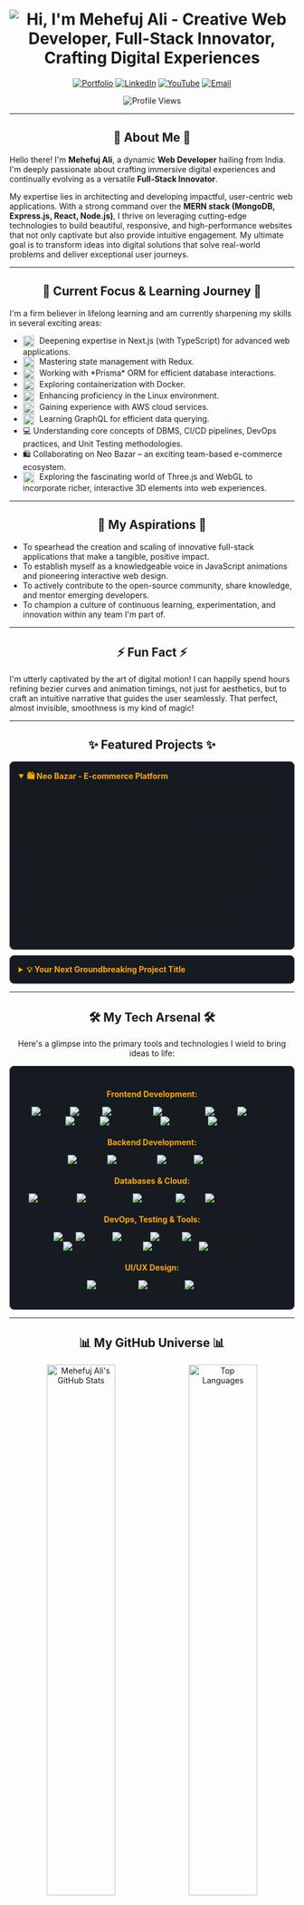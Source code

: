 <h1 align="center">
  <img src="https://readme-typing-svg.demolab.com?font=Fira+Code&weight=600&size=38&duration=5000&pause=500&color=FFA902&center=true&vCenter=true&width=650&lines=Hi%2C+I'm+Mehefuj+Ali+%F0%9F%91%8B;Creative+Web+Developer;Full-Stack+Innovator;Crafting+Digital+Experiences" alt="Hi, I'm Mehefuj Ali - Creative Web Developer, Full-Stack Innovator, Crafting Digital Experiences" />
</h1>



<p align="center">
  <a href="https://mehefujali.com" target="_blank"><img src="https://img.shields.io/badge/Portfolio-Explore_My_Work-FFA902?style=for-the-badge&logo=internet-explorer&logoColor=white" alt="Portfolio"></a>
  <a href="https://www.linkedin.com/in/mehefujali" target="_blank"><img src="https://img.shields.io/badge/LinkedIn-Let's_Connect-0A66C2?style=for-the-badge&logo=linkedin&logoColor=white" alt="LinkedIn"></a>
  <a href="https://www.youtube.com/@YourHandle" target="_blank"> <img src="https://img.shields.io/badge/YouTube-View_Content-FF0000?style=for-the-badge&logo=youtube&logoColor=white" alt="YouTube"></a>
  <a href="mailto:mehefujalim@gmail.com"><img src="https://img.shields.io/badge/Email-Get_In_Touch-D14836?style=for-the-badge&logo=gmail&logoColor=white" alt="Email"></a>
</p>

<p align="center">
  <img src="https://komarev.com/ghpvc/?username=mehefujali&label=Profile%20Glimpses&color=FFA902&style=for-the-badge&logo=eye" alt="Profile Views"/>
</p>

---

<h2 align="center">🚀 About Me 🚀</h2>

Hello there! I'm **Mehefuj Ali**, a dynamic **Web Developer** hailing from India. I'm deeply passionate about crafting immersive digital experiences and continually evolving as a versatile **Full-Stack Innovator**.

My expertise lies in architecting and developing impactful, user-centric web applications. With a strong command over the **MERN stack (MongoDB, Express.js, React, Node.js)**, I thrive on leveraging cutting-edge technologies to build beautiful, responsive, and high-performance websites that not only captivate but also provide intuitive engagement. My ultimate goal is to transform ideas into digital solutions that solve real-world problems and deliver exceptional user journeys.

---

<h2 align="center">🎯 Current Focus & Learning Journey 🎯</h2>

I'm a firm believer in lifelong learning and am currently sharpening my skills in several exciting areas:
<ul>
  <li><img src="https://cdn.jsdelivr.net/gh/devicons/devicon@latest/icons/nextjs/nextjs-original.svg" alt="Next.js" height="20" valign="middle" style="margin-right: 5px;"/> Deepening expertise in Next.js (with TypeScript) for advanced web applications.</li>
  <li><img src="https://cdn.jsdelivr.net/gh/devicons/devicon@latest/icons/redux/redux-original.svg" alt="Redux" height="20" valign="middle" style="margin-right: 5px;"/> Mastering state management with Redux.</li>
  <li><img src="https://cdn.jsdelivr.net/gh/devicons/devicon@latest/icons/prisma/prisma-original.svg" alt="Prisma" height="20" valign="middle" style="margin-right: 5px;"/> Working with *Prisma* ORM for efficient database interactions.</li>
  <li><img src="https://cdn.jsdelivr.net/gh/devicons/devicon@latest/icons/docker/docker-original.svg" alt="Docker" height="20" valign="middle" style="margin-right: 5px;"/> Exploring containerization with Docker.</li>
  <li><img src="https://cdn.jsdelivr.net/gh/devicons/devicon@latest/icons/linux/linux-original.svg" alt="Linux" height="20" valign="middle" style="margin-right: 5px;"/> Enhancing proficiency in the Linux environment.</li>
  <li><img src="https://cdn.jsdelivr.net/gh/devicons/devicon@latest/icons/amazonwebservices/amazonwebservices-original-wordmark.svg" alt="AWS" height="20" valign="middle" style="margin-right: 5px;"/> Gaining experience with AWS cloud services.</li>
  <li><img src="https://cdn.jsdelivr.net/gh/devicons/devicon@latest/icons/graphql/graphql-plain.svg" alt="GraphQL" height="20" valign="middle" style="margin-right: 5px;"/> Learning GraphQL for efficient data querying.</li>
  <li>💻 Understanding core concepts of DBMS, CI/CD pipelines, DevOps practices, and Unit Testing methodologies.</li>
  <li>🛍️ Collaborating on Neo Bazar – an exciting team-based e-commerce ecosystem.</li>
  <li><img src="https://cdn.jsdelivr.net/gh/devicons/devicon@latest/icons/threejs/threejs-original.svg" alt="Three.js" height="20" valign="middle" style="margin-right: 5px;"/> Exploring the fascinating world of Three.js and WebGL to incorporate richer, interactive 3D elements into web experiences.</li>
</ul>

---

<h2 align="center">🌱 My Aspirations 🌱</h2>

- To spearhead the creation and scaling of innovative full-stack applications that make a tangible, positive impact.
- To establish myself as a knowledgeable voice in JavaScript animations and pioneering interactive web design.
- To actively contribute to the open-source community, share knowledge, and mentor emerging developers.
- To champion a culture of continuous learning, experimentation, and innovation within any team I'm part of.

---

<h2 align="center">⚡ Fun Fact ⚡</h2>

I'm utterly captivated by the art of digital motion! I can happily spend hours refining bezier curves and animation timings, not just for aesthetics, but to craft an intuitive narrative that guides the user seamlessly. That perfect, almost invisible, smoothness is my kind of magic!

---

<h2 align="center">✨ Featured Projects ✨</h2>

<details open style="margin-bottom: 10px; background-color: #161B22; padding: 15px; border-radius: 8px; border: 1px solid #30363D;">
  <summary style="font-weight: bold; cursor: pointer; color: #FFA902;">🛍️ Neo Bazar - E-commerce Platform</summary>
  <div style="padding-top: 10px;">
  A collaborative, feature-rich e-commerce application meticulously designed to provide a seamless and engaging shopping experience from product discovery to secure checkout.
  <ul>
    <li><strong>Core Features:</strong> Robust user authentication (JWT), dynamic product catalogs with advanced filtering, intuitive cart & wishlist management, secure payment gateway integration (Stripe sandbox), comprehensive admin dashboard for inventory control and order processing.</li>
    <li><strong>Tech Stack:</strong> React, Redux Toolkit, Node.js, Express.js, MongoDB, Mongoose, Tailwind CSS, JWT.</li>
    <li>🔗 <strong>Live Demo:</strong> <em>(Coming Soon! Stay tuned for deployment on Vercel/Netlify)</em></li>
    <li>🔗 <strong>Repository:</strong> [Link to Your Neo Bazar GitHub Repo - e.g., github.com/mehefujali/neo-bazar]</li>
  </ul>
  </div>
</details>

<details style="margin-bottom: 10px; background-color: #161B22; padding: 15px; border-radius: 8px; border: 1px solid #30363D;">
  <summary style="font-weight: bold; cursor: pointer; color: #FFA902;">💡 Your Next Groundbreaking Project Title</summary>
  <div style="padding-top: 10px;">
  Briefly describe your project here. What unique problem does it solve? What's its core innovation?
  <ul>
    <li><strong>Key Features:</strong> Highlight 2-3 standout functionalities.</li>
    <li><strong>Tech Stack:</strong> Mention the primary technologies that power it.</li>
    <li>🔗 <strong>Live Demo:</strong> [Link to Your Deployed Demo] (if available)</li>
    <li>🔗 <strong>Repository:</strong> [Link to its GitHub Repo]</li>
  </ul>
  </div>
</details>

---

<h2 align="center">🛠️ My Tech Arsenal 🛠️</h2>

<p align="center">Here's a glimpse into the primary tools and technologies I wield to bring ideas to life:</p>

<div align="center" style="background-color: #161B22; padding: 20px; border-radius: 8px; border: 1px solid #30363D;">

  <h4 style="color: #FFA902; margin-bottom: 10px;">Frontend Development:</h4>
  <p>
    <img src="https://img.shields.io/badge/HTML5-%23E34F26.svg?style=for-the-badge&logo=html5&logoColor=white" alt="HTML5"/>
    <img src="https://img.shields.io/badge/CSS3-%231572B6.svg?style=for-the-badge&logo=css3&logoColor=white" alt="CSS3"/>
    <img src="https://img.shields.io/badge/JavaScript-%23F7DF1E.svg?style=for-the-badge&logo=javascript&logoColor=black" alt="JavaScript"/>
    <img src="https://img.shields.io/badge/TypeScript-%233178C6.svg?style=for-the-badge&logo=typescript&logoColor=white" alt="TypeScript"/>
    <img src="https://img.shields.io/badge/React-%2361DAFB.svg?style=for-the-badge&logo=react&logoColor=black" alt="React"/>
    <img src="https://img.shields.io/badge/Next.js-%23000000.svg?style=for-the-badge&logo=next.js&logoColor=white" alt="Next.js"/>
    <img src="https://img.shields.io/badge/Redux-%23764ABC.svg?style=for-the-badge&logo=redux&logoColor=white" alt="Redux"/>
    <img src="https://img.shields.io/badge/Tailwind_CSS-%2306B6D4.svg?style=for-the-badge&logo=tailwindcss&logoColor=white" alt="Tailwind CSS"/>
    <img src="https://img.shields.io/badge/Bootstrap-%237952B3.svg?style=for-the-badge&logo=bootstrap&logoColor=white" alt="Bootstrap"/>
    <img src="https://img.shields.io/badge/GSAP-%2388CE02.svg?style=for-the-badge&logo=greensock&logoColor=white" alt="GSAP"/>
  </p>

  <h4 style="color: #FFA902; margin-top: 20px; margin-bottom: 10px;">Backend Development:</h4>
  <p>
    <img src="https://img.shields.io/badge/Node.js-%23339933.svg?style=for-the-badge&logo=node.js&logoColor=white" alt="Node.js"/>
    <img src="https://img.shields.io/badge/Express.js-%23000000.svg?style=for-the-badge&logo=express&logoColor=white" alt="Express.js"/>
    <img src="https://img.shields.io/badge/Prisma-%232D3748.svg?style=for-the-badge&logo=prisma&logoColor=white" alt="Prisma"/>
    <img src="https://img.shields.io/badge/GraphQL-%23E10098.svg?style=for-the-badge&logo=graphql&logoColor=white" alt="GraphQL"/>
  </p>

  <h4 style="color: #FFA902; margin-top: 20px; margin-bottom: 10px;">Databases & Cloud:</h4>
  <p>
    <img src="https://img.shields.io/badge/MongoDB-%2347A248.svg?style=for-the-badge&logo=mongodb&logoColor=white" alt="MongoDB"/>
    <img src="https://img.shields.io/badge/PostgreSQL-%234169E1.svg?style=for-the-badge&logo=postgresql&logoColor=white" alt="PostgreSQL"/>
    <img src="https://img.shields.io/badge/Firebase-%23FFCA28.svg?style=for-the-badge&logo=firebase&logoColor=black" alt="Firebase"/>
    <img src="https://img.shields.io/badge/AWS-%23232F3E.svg?style=for-the-badge&logo=amazon-aws&logoColor=white" alt="AWS"/>
    <img src="https://img.shields.io/badge/DBMS-Concepts-blue?style=for-the-badge" alt="DBMS Concepts"/>
  </p>

  <h4 style="color: #FFA902; margin-top: 20px; margin-bottom: 10px;">DevOps, Testing & Tools:</h4>
  <p>
    <img src="https://img.shields.io/badge/Git-%23F05032.svg?style=for-the-badge&logo=git&logoColor=white" alt="Git"/>
    <img src="https://img.shields.io/badge/GitHub-%23181717.svg?style=for-the-badge&logo=github&logoColor=white" alt="GitHub"/>
    <img src="https://img.shields.io/badge/Docker-%232496ED.svg?style=for-the-badge&logo=docker&logoColor=white" alt="Docker"/>
    <img src="https://img.shields.io/badge/Linux-%23FCC624.svg?style=for-the-badge&logo=linux&logoColor=black" alt="Linux"/>
    <img src="https://img.shields.io/badge/CI/CD-Practices-lightgrey?style=for-the-badge&logo=githubactions" alt="CI/CD Practices"/>
    <img src="https://img.shields.io/badge/DevOps-Principles-blue?style=for-the-badge" alt="DevOps Principles"/>
    <img src="https://img.shields.io/badge/Unit_Testing-Knowledge-green?style=for-the-badge" alt="Unit Testing"/>
    <img src="https://img.shields.io/badge/VS_Code-%23007ACC.svg?style=for-the-badge&logo=visualstudiocode&logoColor=white" alt="VS Code"/>
  </p>

  <h4 style="color: #FFA902; margin-top: 20px; margin-bottom: 10px;">UI/UX Design:</h4>
  <p>
    <img src="https://img.shields.io/badge/Adobe_Photoshop-%2331A8FF.svg?style=for-the-badge&logo=adobephotoshop&logoColor=white" alt="Photoshop"/>
    <img src="https://img.shields.io/badge/Adobe_Illustrator-%23FF9A00.svg?style=for-the-badge&logo=adobeillustrator&logoColor=white" alt="Illustrator"/>
    <img src="https://img.shields.io/badge/Figma-%23F24E1E.svg?style=for-the-badge&logo=figma&logoColor=white" alt="Figma"/>
  </p>
</div>

---

<h2 align="center">📊 My GitHub Universe 📊</h2>

<p align="center">
  <img src="https://github-readme-stats-sigma-five.vercel.app/api?username=mehefujali&show_icons=true&theme=radical&hide_border=true&bg_color=0D1117&title_color=FFA902&icon_color=FFA902&text_color=FFF&rank_icon=github&card_width=450" alt="Mehefuj Ali's GitHub Stats" width="49%" />
  <img src="https://github-readme-stats-sigma-five.vercel.app/api/top-langs/?username=mehefujali&layout=compact&theme=radical&hide_border=true&bg_color=0D1117&title_color=FFA902&text_color=FFF&langs_count=8&card_width=390" alt="Top Languages" width="49%" />
</p>

<p align="center">
  <a href="https://github.com/mehefujali">
    <img src="https://github-readme-streak-stats.herokuapp.com/?user=mehefujali&theme=radical&hide_border=true&background=0D1117&stroke=FFA902&ring=FFA902&fire=FFA902&currStreakNum=FFF&sideNums=FFF&currStreakLabel=FFF&sideLabels=FFF&dates=FFF" alt="GitHub Streak" />
  </a>
</p>
<p align="center">
  <img src="https://github-profile-trophy.vercel.app/?username=mehefujali&theme=radical&no-frame=true&no-bg=true&margin-w=4&margin-h=4&row=1&column=7&rank=-C" alt="GitHub Trophies" />
</p>

---

<p align="center" style="font-size: 1.1em;">
  📬 <strong>Let's Collaborate & Innovate!</strong>
</p>
<p align="center">
  I'm always thrilled to connect with fellow developers, designers, and tech enthusiasts. <br/>
  Whether it's for a project, a question, or just to chat about the latest in tech, feel free to reach out!
</p>

<p align="center">
  <a href="https://www.facebook.com/share/xK94t1TizJUFJmX7/?mibextid=qi2Omg" target="_blank"><img src="https://img.shields.io/badge/Facebook-Message_Me-1877F2?style=flat-square&logo=facebook&logoColor=white" alt="Facebook"></a>
  <a href="https://www.linkedin.com/in/mehefujali" target="_blank"><img src="https://img.shields.io/badge/LinkedIn-Connect_Professionally-0A66C2?style=flat-square&logo=linkedin&logoColor=white" alt="LinkedIn"></a>
  <a href="mailto:mehefujalim@gmail.com"><img src="https://img.shields.io/badge/Email-Drop_a_Line-D14836?style=flat-square&logo=gmail&logoColor=white" alt="Email"></a>
</p>


<p align="center" style="font-style: italic;">
  If you appreciate my work or find my projects intriguing, a ⭐ on GitHub would mean a lot!
</p>

---
